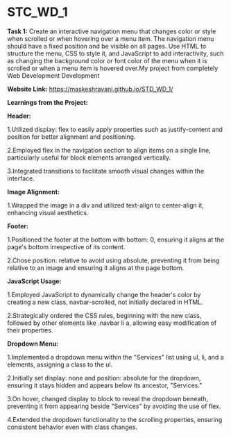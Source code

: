 # STC_WD_1
**Task 1:** Create an interactive navigation menu that changes color or style when scrolled or when hovering over a menu item. The navigation menu should have a fixed position and be visible on all pages. Use HTML to structure the menu, CSS to style it, and JavaScript to add interactivity, such as changing the background color or font color of the menu when it is scrolled or when a menu item is hovered over.My project from completely Web Development Development

**Website Link:** https://maskeshravani.github.io/STD_WD_1/

**Learnings from the Project:**

**Header:**

1.Utilized display: flex to easily apply properties such as justify-content and position for better alignment and positioning.

2.Employed flex in the navigation section to align items on a single line, particularly useful for block elements arranged vertically.

3.Integrated transitions to facilitate smooth visual changes within the interface.

**Image Alignment:**

1.Wrapped the image in a div and utilized text-align to center-align it, enhancing visual aesthetics.

**Footer:**

1.Positioned the footer at the bottom with bottom: 0, ensuring it aligns at the page's bottom irrespective of its content.

2.Chose position: relative to avoid using absolute, preventing it from being relative to an image and ensuring it aligns at the page bottom.

**JavaScript Usage:**

1.Employed JavaScript to dynamically change the header's color by creating a new class, navbar-scrolled, not initially declared in HTML.

2.Strategically ordered the CSS rules, beginning with the new class, followed by other elements like .navbar li a, allowing easy modification of their properties.

**Dropdown Menu:**

1.Implemented a dropdown menu within the "Services" list using ul, li, and a elements, assigning a class to the ul.

2.Initially set display: none and position: absolute for the dropdown, ensuring it stays hidden and appears below its ancestor, "Services."

3.On hover, changed display to block to reveal the dropdown beneath, preventing it from appearing beside "Services" by avoiding the use of flex.

4.Extended the dropdown functionality to the scrolling properties, ensuring consistent behavior even with class changes.
